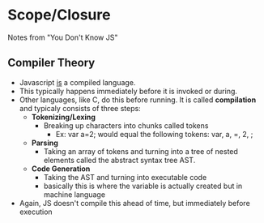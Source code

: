 # Scope/Closure

Notes from "You Don't Know JS"



## Compiler Theory

- Javascript <u>is</u> a compiled language.
- This typically happens immediately before it is invoked or during.
- Other languages, like C, do this before running. It is called **compilation** and typicaly consists of three steps:
  - **Tokenizing/Lexing**
    - Breaking up characters into chunks called tokens
      - Ex: var a=2; would equal the following tokens: var, a, =, 2, ;
  - **Parsing**
    - Taking an array of tokens and turning into a tree of nested elements called the abstract syntax tree AST.
  - **Code Generation**
    - Taking the AST and turning into executable code
    - basically this is where the variable is actually created but in machine language
- Again, JS doesn't compile this ahead of time, but immediately before execution


